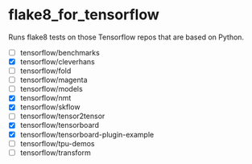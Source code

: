 # flake8_for_tensorflow
Runs flake8 tests on those Tensorflow repos that are based on Python.

* [ ] tensorflow/benchmarks
* [x] tensorflow/cleverhans
* [ ] tensorflow/fold
* [ ] tensorflow/magenta
* [ ] tensorflow/models
* [x] tensorflow/nmt
* [x] tensorflow/skflow
* [ ] tensorflow/tensor2tensor
* [x] tensorflow/tensorboard
* [x] tensorflow/tensorboard-plugin-example
* [ ] tensorflow/tpu-demos
* [ ] tensorflow/transform
